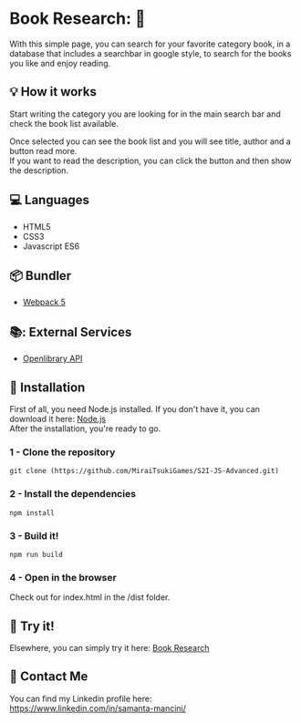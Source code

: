 # Book Research: 📖
With this simple page, you can search for your favorite category book, in a database that includes a searchbar in google style, to search for the books you like and enjoy reading.

## :bulb: How it works
Start writing the category you are looking for in the main search bar and check the book list available.



Once selected you can see the book list and you will see title, author and a button read more.<br>
If you want to read the description, you can click the button and then show the description.



## :computer: Languages
* HTML5
* CSS3
* Javascript ES6

## :package: Bundler
* [Webpack 5](https://webpack.js.org/)

## 📚: External Services
* [Openlibrary API](https://openlibrary.org/developers/api)

## :floppy_disk: Installation
First of all, you need Node.js installed.
If you don't have it, you can download it here:
[Node.js](https://nodejs.org/it/download/)<br>
After the installation, you're ready to go.

### 1 - Clone the repository
`git clone (https://github.com/MiraiTsukiGames/S2I-JS-Advanced.git)`
### 2 - Install the dependencies
`npm install`
### 3 - Build it!
`npm run build`

### 4 - Open in the browser
Check out for index.html in the /dist folder.


## 📱  Try it!
Elsewhere, you can simply try it here:
[Book Research](https://bookresearch.netlify.app/)

## :e-mail: Contact Me
You can find my Linkedin profile here: https://www.linkedin.com/in/samanta-mancini/
